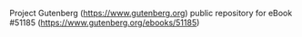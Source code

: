Project Gutenberg (https://www.gutenberg.org) public repository for
eBook #51185 (https://www.gutenberg.org/ebooks/51185)
